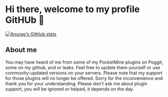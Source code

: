 # Hi there, welcome to my profile GitHUb 👋
[![Anurag's GitHub stats](https://github-readme-stats.vercel.app/api?username=isrdxv)](https://github.com/anuraghazra/github-readme-stats)
## About me
You may have heard of me from some of my PocketMine plugins on Poggit, some on my github, and or leaks. Feel free to update them yourself or use community-updated versions on your servers. Please note that my support for those plugins will no longer be offered. Sorry for the inconvenience and thank you for your understanding. Please don't ask me about plugin support, you will be ignored or helped, it depends on the day.
<!--
**iSrDxv/iSrDxv** is a ✨ _special_ ✨ repository because its `README.md` (this file) appears on your GitHub profile.

Here are some ideas to get you started:

- 🔭 I’m currently working on ...
- 🌱 I’m currently learning ...
- 👯 I’m looking to collaborate on ...
- 🤔 I’m looking for help with ...
- 💬 Ask me about ...
- 📫 How to reach me: ...
- 😄 Pronouns: ...
- ⚡ Fun fact: ...
-->
